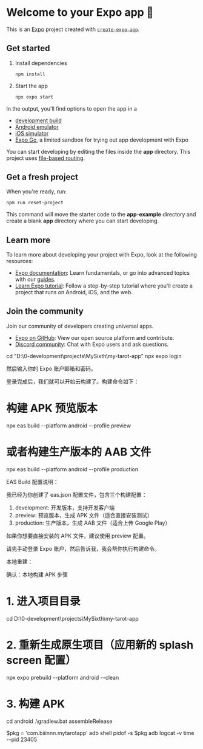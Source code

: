 # Welcome to your Expo app 👋

This is an [Expo](https://expo.dev) project created with [`create-expo-app`](https://www.npmjs.com/package/create-expo-app).

## Get started

1. Install dependencies

   ```bash
   npm install
   ```

2. Start the app

   ```bash
   npx expo start
   ```

In the output, you'll find options to open the app in a

- [development build](https://docs.expo.dev/develop/development-builds/introduction/)
- [Android emulator](https://docs.expo.dev/workflow/android-studio-emulator/)
- [iOS simulator](https://docs.expo.dev/workflow/ios-simulator/)
- [Expo Go](https://expo.dev/go), a limited sandbox for trying out app development with Expo

You can start developing by editing the files inside the **app** directory. This project uses [file-based routing](https://docs.expo.dev/router/introduction).

## Get a fresh project

When you're ready, run:

```bash
npm run reset-project
```

This command will move the starter code to the **app-example** directory and create a blank **app** directory where you can start developing.

## Learn more

To learn more about developing your project with Expo, look at the following resources:

- [Expo documentation](https://docs.expo.dev/): Learn fundamentals, or go into advanced topics with our [guides](https://docs.expo.dev/guides).
- [Learn Expo tutorial](https://docs.expo.dev/tutorial/introduction/): Follow a step-by-step tutorial where you'll create a project that runs on Android, iOS, and the web.

## Join the community

Join our community of developers creating universal apps.

- [Expo on GitHub](https://github.com/expo/expo): View our open source platform and contribute.
- [Discord community](https://chat.expo.dev): Chat with Expo users and ask questions.



cd "D:\0-development\projects\MySixth\my-tarot-app"
  npx expo login

  然后输入你的 Expo 账户邮箱和密码。

  登录完成后，我们就可以开始云构建了。构建命令如下：

  # 构建 APK 预览版本
  npx eas build --platform android --profile preview

  # 或者构建生产版本的 AAB 文件
  npx eas build --platform android --profile production

  EAS Build 配置说明：

  我已经为你创建了 eas.json 配置文件，包含三个构建配置：

  1. development: 开发版本，支持开发客户端
  2. preview: 预览版本，生成 APK 文件（适合直接安装测试）
  3. production: 生产版本，生成 AAB 文件（适合上传 Google Play）

  如果你想要直接安装的 APK 文件，建议使用 preview 配置。

  请先手动登录 Expo 账户，然后告诉我，我会帮你执行构建命令。

  本地重建：

   确认：本地构建 APK 步骤

  # 1. 进入项目目录
  cd D:\0-development\projects\MySixth\my-tarot-app

  # 2. 重新生成原生项目（应用新的 splash screen 配置）
  npx expo prebuild --platform android --clean

  # 3. 构建 APK
  cd android
  .\gradlew.bat assembleRelease


$pkg = 'com.biiinnn.mytarotapp'
adb shell pidof -s $pkg 
adb logcat -v time --pid 23405 
